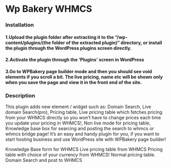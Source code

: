 # Wp Bakery WHMCS

### Installation
#### 1.Upload the plugin folder after extracting it to the “/wp-content/plugins/(the folder of the extracted plugin)” directory, or install the plugin through the WordPress plugins screen directly.
#### 2.Activate the plugin through the ‘Plugins’ screen in WordPress
#### 3.Go to WPBakery page builder mode and then you should see void elements if you scroll a bit. The live pricing, name etc will be shown only when you save the page and view it in the front end of the site.


### Description
This plugin adds new element / widget such as: Domain Search, Live domain Search(pro), Pricing table, Live pricing table which fetches pricing from your WHMCS directly so you won’t have to change prices each time you update your pricing in WHMCS!, Non live mode for pricing table, Knowledge base box for searcing and posting the search to whmcs or whmcs bridge page! It’s an easy and handy plugin for you, if you want to start hosting business and use WordPress site with WPBakery page builder!

Knowledge Base form for WHMCS
Live pricing table from WHMCS
Pricing table with choice of your currency from WHMCS!
Normal pricing table.
Domain Search and post to WHMCS
